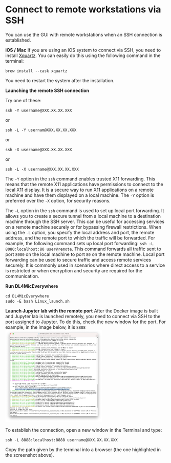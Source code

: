 # Connect to remote workstations via SSH

You can use the GUI with remote workstations when an SSH connection is established. 

**iOS / Mac**
If you are using an iOS system to connect via SSH, you need to install [Xquartz](https://www.xquartz.org/). You can easily do this using the following command in the terminal:
```
brew install --cask xquartz
```
You need to restart the system after the installation. 

**Launching the remote SSH connection**

Try one of these: 
```
ssh -Y username@XXX.XX.XX.XXX
```
or 
```
ssh -L -Y usernam@XXX.XX.XX.XXX
```
or
```
ssh -X username@XXX.XX.XX.XXX
```
or 
```
ssh -L -X username@XXX.XX.XX.XXX
```

The `-Y` option in the `ssh` command enables trusted X11 forwarding. This means that the remote X11 applications have permissions to connect to the local X11 display. It is a secure way to run X11 applications on a remote machine and have them displayed on a local machine. The `-Y` option is preferred over the `-X` option, for security reasons.


The `-L` option in the `ssh` command is used to set up local port forwarding. It allows you to create a secure tunnel from a local machine to a destination machine through the SSH server. This can be useful for accessing services on a remote machine securely or for bypassing firewall restrictions.
When using the `-L` option, you specify the local address and port, the remote address, and the remote port to which the traffic will be forwarded. For example, the following command sets up local port forwarding: `ssh -L 8080:localhost:80 user@remote`. This command forwards all traffic sent to port `8080` on the local machine to port `80` on the remote machine.
Local port forwarding can be used to secure traffic and access remote services securely. It is commonly used in scenarios where direct access to a service is restricted or when encryption and security are required for the communication.

**Run DL4MicEverywhere**
```
cd DL4MicEverywhere
sudo -E bash Linux_launch.sh
```
**Launch Jupyter lab with the remote port**
After the Docker image is built and Jupyter lab is launched remotely, you need to connect via SSH to the port assigned to Jupyter. To do this, check the new window for the port. For example, in the image below, it is `8888`
<img src="https://github.com/HenriquesLab/DL4MicEverywhere/blob/documentation/Wiki%20images/JUPYTER_TOKEN_TERMINAL.png" 
     alt="Terminal after running Jupyter Lab"
     width="60%" 
     height="60%" />

To establish the connection, open a new window in the Terminal and type:
```
ssh -L 8888:localhost:8888 username@XXX.XX.XX.XXX
```
Copy the path given by the terminal into a browser (the one highlighted in the screenshot above).
